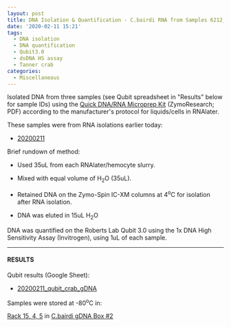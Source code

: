```yaml
---
layout: post
title: DNA Isolation & Quantification - C.bairdi RNA from Samples 6212_132_9 6212_334_12 6212_485_26
date: '2020-02-11 15:21'
tags:
  - DNA isolation
  - DNA quantification
  - Qubit3.0
  - dsDNA HS assay
  - Tanner crab
categories:
  - Miscellaneous
---
```

Isolated DNA from three samples (see Qubit spreadsheet in "Results" below for sample IDs) using the [Quick DNA/RNA Microprep Kit](https://github.com/RobertsLab/resources/blob/master/protocols/Commercial_Protocols/ZymoResearch_quick-dna-rna_microprep_plus_kit_20190411.pdf) (ZymoResearch; PDF) according to the manufacturer's protocol for liquids/cells in RNAlater.

These samples were from RNA isolations earlier today:

- [20200211](https://robertslab.github.io/sams-notebook/2020/02/11/RNA-Isolation-&-Quantification-C.bairdi-RNA-from-Samples-6212_132_9-6212_334_12-6212_485_26.html)


Brief rundown of method:

- Used 35uL from each RNAlater/hemocyte slurry.

- Mixed with equal volume of H<sub>2</sub>O (35uL).

- Retained DNA on the Zymo-Spin IC-XM columns at 4<sup>o</sup>C for isolation after RNA isolation.

- DNA was eluted in 15uL H<sub>2</sub>O

DNA was quantified on the Roberts Lab Qubit 3.0 using the 1x DNA High Sensitivity Assay (Invitrogen), using 1uL of each sample.

---

#### RESULTS

Qubit results (Google Sheet):

- [20200211_qubit_crab_gDNA](https://docs.google.com/spreadsheets/d/1PHHUDZNjMyvzRF7IIyzP7F1rMsSLsScqk7KzLaBPRCc/edit?usp=sharing)

Samples were stored at -80<sup>o</sup>C in:

[Rack 15, 4, 5](http://b.link/srlab-80C) in [C.bairdi gDNA Box #2](https://docs.google.com/spreadsheets/d/1EnI5UlvN8qoT3pB0VcP6Eu44BdiyyElToYA9VwukPEE/edit?usp=sharing)
